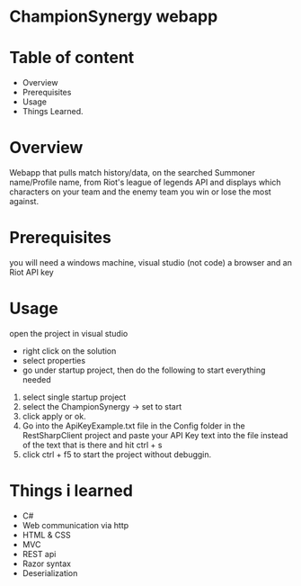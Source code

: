 # ChampionSynergy webapp

# Table of content
- Overview
- Prerequisites 
- Usage
- Things Learned. 

# Overview
Webapp that pulls match history/data, on the searched Summoner name/Profile name, from Riot's league of legends API and displays which characters on your team and the enemy team you win or lose the most against.

# Prerequisites 
you will need a windows machine, visual studio (not code) a browser and an Riot API key

# Usage
open the project in visual studio
- right click on the solution 
- select properties
- go under startup project, then do the following to start everything needed
1) select single startup project 
2) select the ChampionSynergy -> set to start
3) click apply or ok. 
4) Go into the ApiKeyExample.txt file in the Config folder in the RestSharpClient project and paste your API Key text into the file instead of the text that is there and hit ctrl + s 
4) click ctrl + f5 to start the project without debuggin. 

# Things i learned
- C#
- Web communication via http
- HTML & CSS
- MVC
- REST api
- Razor syntax
- Deserialization

